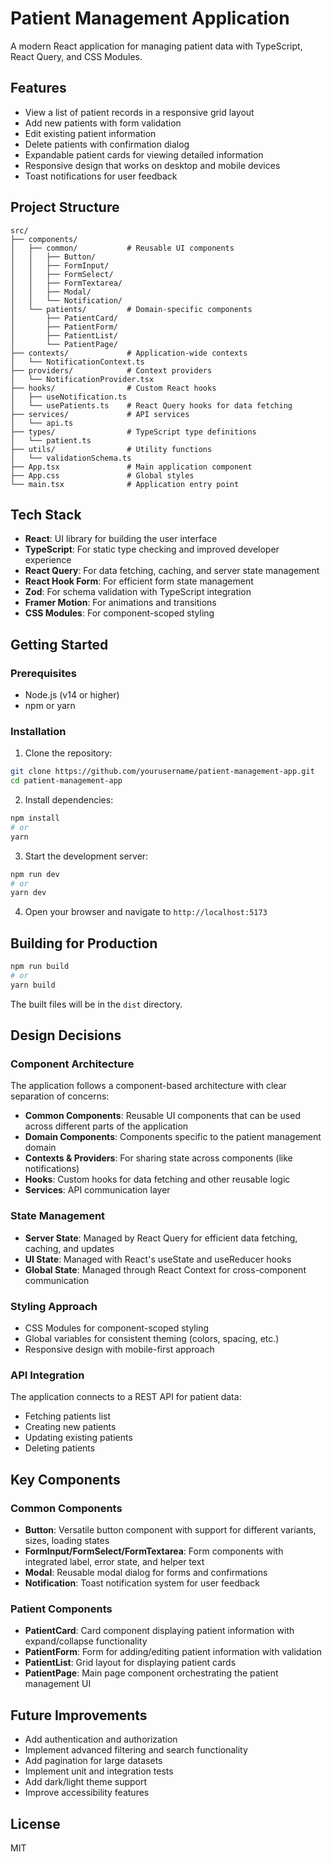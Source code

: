 # Patient Management Application

A modern React application for managing patient data with TypeScript, React Query, and CSS Modules.

## Features

- View a list of patient records in a responsive grid layout
- Add new patients with form validation
- Edit existing patient information
- Delete patients with confirmation dialog
- Expandable patient cards for viewing detailed information
- Responsive design that works on desktop and mobile devices
- Toast notifications for user feedback

## Project Structure

```
src/
├── components/
│   ├── common/           # Reusable UI components
│   │   ├── Button/
│   │   ├── FormInput/
│   │   ├── FormSelect/
│   │   ├── FormTextarea/
│   │   ├── Modal/
│   │   └── Notification/
│   └── patients/         # Domain-specific components
│       ├── PatientCard/
│       ├── PatientForm/
│       ├── PatientList/
│       └── PatientPage/
├── contexts/             # Application-wide contexts
│   └── NotificationContext.ts
├── providers/            # Context providers
│   └── NotificationProvider.tsx
├── hooks/                # Custom React hooks
│   ├── useNotification.ts
│   └── usePatients.ts    # React Query hooks for data fetching
├── services/             # API services
│   └── api.ts
├── types/                # TypeScript type definitions
│   └── patient.ts
├── utils/                # Utility functions
│   └── validationSchema.ts
├── App.tsx               # Main application component
├── App.css               # Global styles
└── main.tsx              # Application entry point
```

## Tech Stack

- **React**: UI library for building the user interface
- **TypeScript**: For static type checking and improved developer experience
- **React Query**: For data fetching, caching, and server state management
- **React Hook Form**: For efficient form state management
- **Zod**: For schema validation with TypeScript integration
- **Framer Motion**: For animations and transitions
- **CSS Modules**: For component-scoped styling

## Getting Started

### Prerequisites

- Node.js (v14 or higher)
- npm or yarn

### Installation

1. Clone the repository:
```bash
git clone https://github.com/yourusername/patient-management-app.git
cd patient-management-app
```

2. Install dependencies:
```bash
npm install
# or
yarn
```

3. Start the development server:
```bash
npm run dev
# or
yarn dev
```

4. Open your browser and navigate to `http://localhost:5173`

## Building for Production

```bash
npm run build
# or
yarn build
```

The built files will be in the `dist` directory.

## Design Decisions

### Component Architecture

The application follows a component-based architecture with clear separation of concerns:

- **Common Components**: Reusable UI components that can be used across different parts of the application
- **Domain Components**: Components specific to the patient management domain
- **Contexts & Providers**: For sharing state across components (like notifications)
- **Hooks**: Custom hooks for data fetching and other reusable logic
- **Services**: API communication layer

### State Management

- **Server State**: Managed by React Query for efficient data fetching, caching, and updates
- **UI State**: Managed with React's useState and useReducer hooks
- **Global State**: Managed through React Context for cross-component communication

### Styling Approach

- CSS Modules for component-scoped styling
- Global variables for consistent theming (colors, spacing, etc.)
- Responsive design with mobile-first approach

### API Integration

The application connects to a REST API for patient data:
- Fetching patients list
- Creating new patients
- Updating existing patients
- Deleting patients

## Key Components

### Common Components

- **Button**: Versatile button component with support for different variants, sizes, loading states
- **FormInput/FormSelect/FormTextarea**: Form components with integrated label, error state, and helper text
- **Modal**: Reusable modal dialog for forms and confirmations
- **Notification**: Toast notification system for user feedback

### Patient Components

- **PatientCard**: Card component displaying patient information with expand/collapse functionality
- **PatientForm**: Form for adding/editing patient information with validation
- **PatientList**: Grid layout for displaying patient cards
- **PatientPage**: Main page component orchestrating the patient management UI

## Future Improvements

- Add authentication and authorization
- Implement advanced filtering and search functionality
- Add pagination for large datasets
- Implement unit and integration tests
- Add dark/light theme support
- Improve accessibility features

## License

MIT
